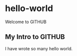 # hello-world
Welcome to GITHUB

My Intro to GITHUB
-------------------
I have wrote so many hello world.
